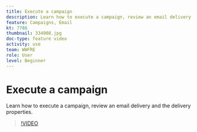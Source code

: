 ```yaml
---
title: Execute a campaign
description: Learn how to execute a campaign, review an email delivery and the delivery properties.
feature: Campaigns, Email
kt: 7786
thumbnail: 334908.jpg
doc-type: feature video
activity: use
team: WWFRE
role: User
level: Beginner
---
```

# Execute a campaign

Learn how to execute a campaign, review an email delivery and the delivery properties.

>[!VIDEO](https://video.tv.adobe.com/v/334908?quality=12)
